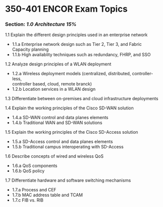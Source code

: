 # 350-401 ENCOR Exam Topics
### Section: ***1.0 Architecture 15%***

1.1 Explain the different design principles used in an enterprise network   
- 1.1.a Enterprise network design such as Tier 2, Tier 3, and Fabric Capacity planning   
- 1.1.b High availablity techniques such as redundancy, FHRP, and SSO  

1.2 Analyze design principles of a WLAN deployment    
- 1.2.a Wireless deployment models (centralized, distributed, controller-less,    
  controller based, cloud, remote branck)  
- 1.2.b Location services in a WLAN design

1.3 Differentiate between on-premises and cloud infrastructure deployments

1.4 Explain the working principles of the Cisco SD-WAN solution
- 1.4.a SD-WAN control and data planes elements
- 1.4.b Traditional WAN and SD-WAN solutions

1.5 Explain the working principles of the Cisco SD-Access solution
- 1.5.a SD-Access control and data planes elements
- 1.5.b Traditional campus interoperating with SD-Access

1.6 Describe concepts of wired and wireless QoS
- 1.6.a QoS components
- 1.6.b QoS policy

1.7 Differentiate hardware and software switching mechanisms
- 1.7.a Process and CEF
- 1.7.b MAC address table and TCAM
- 1.7.c FIB vs. RIB
